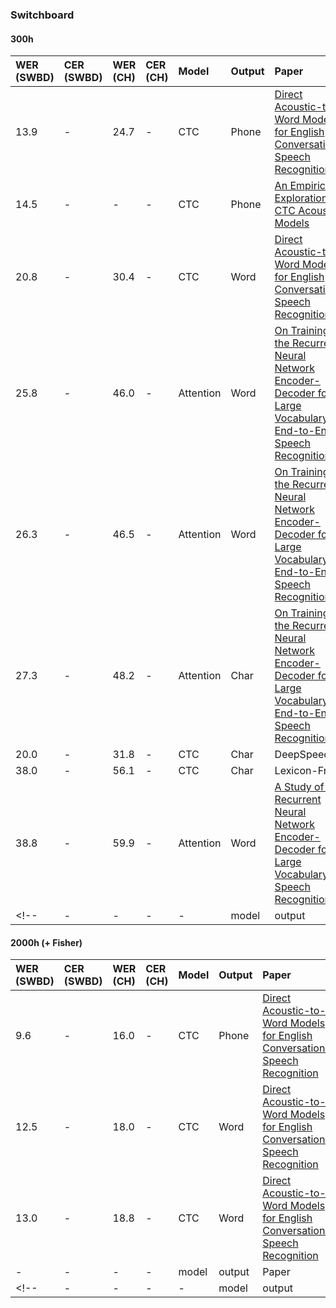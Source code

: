 ### Switchboard
#### 300h
| WER (SWBD) | CER (SWBD) | WER (CH) | CER (CH) | Model | Output | Paper | Published | Notes |
| :--------- | :--------- | :------- | :------- | :---- | :------ | :---- | :-------- | :---: |
| 13.9 | - | 24.7 | - | CTC | Phone | [Direct Acoustic-to-Word Models for English Conversational Speech Recognition](http://www.isca-speech.org/archive/Interspeech_2017/pdfs/0546.PDF) | Interspeech2017 (2017/8) | + BigLM |
| 14.5 | - | - | - | CTC | Phone | [An Empirical Exploration of CTC Acoustic Models](https://www.cs.cmu.edu/~ymiao/pub/icassp2016_ctc.pdf) | ICASSP 2016 <br> (2016/4) | VTLN-filterbank |
| 20.8 | - | 30.4 | - | CTC | Word | [Direct Acoustic-to-Word Models for English Conversational Speech Recognition](http://www.isca-speech.org/archive/Interspeech_2017/pdfs/0546.PDF) | Interspeech2017 (2017/8) | + GloVe Init. (24M + 560M) |
| 25.8 | - | 46.0 | - | Attention | Word | [On Training the Recurrent Neural Network Encoder-Decoder for Large Vocabulary End-to-End Speech Recognition](http://homepages.inf.ed.ac.uk/llu/pdf/llu_icassp16.pdf)] | ICASSP 2016 <br> (2016/4) | + 3-gram |
| 26.3 | - | 46.5 | - | Attention | Word | [On Training the Recurrent Neural Network Encoder-Decoder for Large Vocabulary End-to-End Speech Recognition](http://homepages.inf.ed.ac.uk/llu/pdf/llu_icassp16.pdf)] | ICASSP 2016 <br> (2016/4) | no LM |
| 27.3 | - | 48.2 | - | Attention | Char | [On Training the Recurrent Neural Network Encoder-Decoder for Large Vocabulary End-to-End Speech Recognition](http://homepages.inf.ed.ac.uk/llu/pdf/llu_icassp16.pdf)] | ICASSP 2016 <br> (2016/4) | no LM |
| 20.0 | - | 31.8 | - | CTC | Char | DeepSpeech | Published | Notes |
| 38.0 | - | 56.1 | - | CTC | Char | Lexicon-Free | Published | no LM |
| 38.8 | - | 59.9 | - | Attention | Word | [A Study of the Recurrent Neural Network Encoder-Decoder for Large Vocabulary Speech Recognition](http://www.isca-speech.org/archive/interspeech_2015/i15_3249.html) | Interspeech2015 <br> (2015/9) | Notes |
<!-- | - | - | - | - | model | output | Paper | Published | Notes | -->

#### 2000h (+ Fisher)
| WER (SWBD) | CER (SWBD) | WER (CH) | CER (CH) | Model | Output | Paper | Published | Notes |
| :--------- | :--------- | :------- | :------- | :---- | :------ | :---- | :-------- | :---: |
| 9.6 | - | 16.0 | - | CTC | Phone | [Direct Acoustic-to-Word Models for English Conversational Speech Recognition](http://www.isca-speech.org/archive/Interspeech_2017/pdfs/0546.PDF) | Interspeech2017 (2017/8) | + BigLM |
| 12.5 | - | 18.0 | - | CTC | Word | [Direct Acoustic-to-Word Models for English Conversational Speech Recognition](http://www.isca-speech.org/archive/Interspeech_2017/pdfs/0546.PDF) | Interspeech2017 (2017/8) | + GloVe Init. (24M + 560M) <br> + BigLM |
| 13.0 | - | 18.8 | - | CTC | Word | [Direct Acoustic-to-Word Models for English Conversational Speech Recognition](http://www.isca-speech.org/archive/Interspeech_2017/pdfs/0546.PDF) | Interspeech2017 (2017/8) | + GloVe Init. (24M + 560M) |
| - | - | - | - | model | output | Paper | Published | Notes |
<!-- | - | - | - | - | model | output | Paper | Published | Notes | -->
